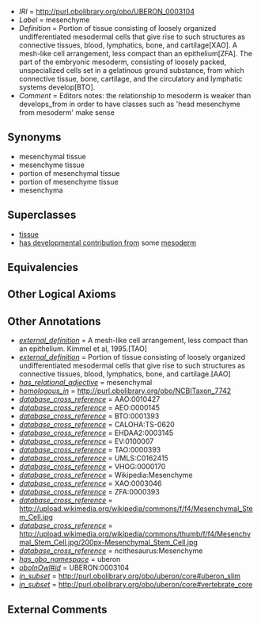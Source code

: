  * *IRI* = http://purl.obolibrary.org/obo/UBERON_0003104
 * *Label* = mesenchyme
 * *Definition* = Portion of tissue consisting of loosely organized undifferentiated mesodermal cells that give rise to such structures as connective tissues, blood, lymphatics, bone, and cartilage[XAO]. A mesh-like cell arrangement, less compact than an epithelium[ZFA]. The part of the embryonic mesoderm, consisting of loosely packed, unspecialized cells set in a gelatinous ground substance, from which connective tissue, bone, cartilage, and the circulatory and lymphatic systems develop[BTO].
 * *Comment* = Editors notes: the relationship to mesoderm is weaker than develops_from in order to have classes such as 'head mesenchyme from mesoderm' make sense

## Synonyms

 * mesenchymal tissue
 * mesenchyme tissue
 * portion of mesenchymal tissue
 * portion of mesenchyme tissue
 * mesenchyma

## Superclasses

 * [tissue](../../UBERON/79/UBERON_0000479.md)
 * [has developmental contribution from](../../RO/54/RO_0002254.md) some [mesoderm](../../UBERON/26/UBERON_0000926.md)

## Equivalencies


## Other Logical Axioms


## Other Annotations

 * *[external_definition](../../UBPROP/01/UBPROP_0000001.md)* = A mesh-like cell arrangement, less compact than an epithelium. Kimmel et al, 1995.[TAO]
 * *[external_definition](../../UBPROP/01/UBPROP_0000001.md)* = Portion of tissue consisting of loosely organized undifferentiated mesodermal cells that give rise to such structures as connective tissues, blood, lymphatics, bone, and cartilage.[AAO]
 * *[has_relational_adjective](../../UBPROP/07/UBPROP_0000007.md)* = mesenchymal
 * *[homologous_in](../../core#homologous/in/core#homologous_in.md)* = http://purl.obolibrary.org/obo/NCBITaxon_7742
 * *[database_cross_reference](../../ef/oboInOwl#hasDbXref.md)* = AAO:0010427
 * *[database_cross_reference](../../ef/oboInOwl#hasDbXref.md)* = AEO:0000145
 * *[database_cross_reference](../../ef/oboInOwl#hasDbXref.md)* = BTO:0001393
 * *[database_cross_reference](../../ef/oboInOwl#hasDbXref.md)* = CALOHA:TS-0620
 * *[database_cross_reference](../../ef/oboInOwl#hasDbXref.md)* = EHDAA2:0003145
 * *[database_cross_reference](../../ef/oboInOwl#hasDbXref.md)* = EV:0100007
 * *[database_cross_reference](../../ef/oboInOwl#hasDbXref.md)* = TAO:0000393
 * *[database_cross_reference](../../ef/oboInOwl#hasDbXref.md)* = UMLS:C0162415
 * *[database_cross_reference](../../ef/oboInOwl#hasDbXref.md)* = VHOG:0000170
 * *[database_cross_reference](../../ef/oboInOwl#hasDbXref.md)* = Wikipedia:Mesenchyme
 * *[database_cross_reference](../../ef/oboInOwl#hasDbXref.md)* = XAO:0003046
 * *[database_cross_reference](../../ef/oboInOwl#hasDbXref.md)* = ZFA:0000393
 * *[database_cross_reference](../../ef/oboInOwl#hasDbXref.md)* = http://upload.wikimedia.org/wikipedia/commons/f/f4/Mesenchymal_Stem_Cell.jpg
 * *[database_cross_reference](../../ef/oboInOwl#hasDbXref.md)* = http://upload.wikimedia.org/wikipedia/commons/thumb/f/f4/Mesenchymal_Stem_Cell.jpg/200px-Mesenchymal_Stem_Cell.jpg
 * *[database_cross_reference](../../ef/oboInOwl#hasDbXref.md)* = ncithesaurus:Mesenchyme
 * *[has_obo_namespace](../../ce/oboInOwl#hasOBONamespace.md)* = uberon
 * *[oboInOwl#id](../../id/oboInOwl#id.md)* = UBERON:0003104
 * *[in_subset](../../et/oboInOwl#inSubset.md)* = http://purl.obolibrary.org/obo/uberon/core#uberon_slim
 * *[in_subset](../../et/oboInOwl#inSubset.md)* = http://purl.obolibrary.org/obo/uberon/core#vertebrate_core

## External Comments

